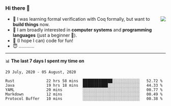 ### Hi there 👋

<img align="right" src="https://github-readme-stats.vercel.app/api?username=xxchan&show_icons=true&icon_color=0366d6&text_color=24292e&bg_color=ffffff&hide_title=true" />


- 🤔 I was learning formal verification with Coq formally, but want to **build things** now.
- 😬 I am broadly interested in **computer systems** and **programming languages** (just a beginner 🥺).
- 🤩 (I hope I can) code for fun!
- 😇 …………


---

📊 **The last 7 days I spent my time on** 

<!--START_SECTION:waka-->
```text
29 July, 2020 - 05 August, 2020

Rust              22 hrs 58 mins  █████████████░░░░░░░░░░░░   52.72 % 
Java              19 hrs 18 mins  ███████████░░░░░░░░░░░░░░   44.33 % 
YAML              20 mins         ░░░░░░░░░░░░░░░░░░░░░░░░░   00.77 % 
Markdown          12 mins         ░░░░░░░░░░░░░░░░░░░░░░░░░   00.49 % 
Protocol Buffer   10 mins         ░░░░░░░░░░░░░░░░░░░░░░░░░   00.38 %
```
<!--END_SECTION:waka-->

<!--
**xxchan/xxchan** is a ✨ _special_ ✨ repository because its `README.md` (this file) appears on your GitHub profile.

Here are some ideas to get you started:

- 🔭 I’m currently working on ...
- 🌱 I’m currently learning ...
- 👯 I’m looking to collaborate on ...
- 🤔 I’m looking for help with ...
- 💬 Ask me about ...
- 📫 How to reach me: ...
- 😄 Pronouns: ...
- ⚡ Fun fact: ...
-->
